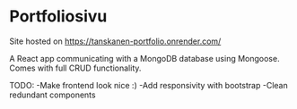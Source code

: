 # Portfoliosivu
Site hosted on https://tanskanen-portfolio.onrender.com/

A React app communicating with a MongoDB database using Mongoose. Comes with full CRUD functionality.

TODO:
-Make frontend look nice :)
-Add responsivity with bootstrap
-Clean redundant components
